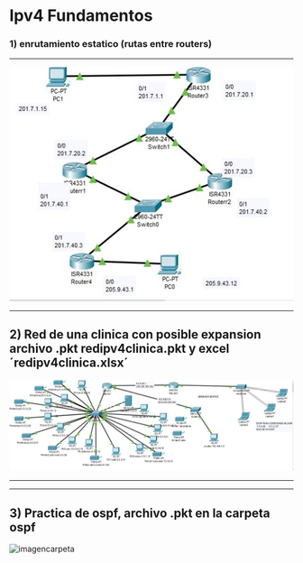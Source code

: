# Ipv4 Fundamentos

### 1)  enrutamiento estatico (rutas entre routers)

___

 
![imagencarpeta](/img/imagen1.JPG)

___

## 2) Red de una clinica con posible expansion archivo .pkt redipv4clinica.pkt y excel ´redipv4clinica.xlsx´

![imagencarpeta](/img/imagen2.JPG)
___


___
## 3) Practica de ospf, archivo .pkt en la carpeta ospf

![imagencarpeta](formularios3/img/Captura.JPG)
